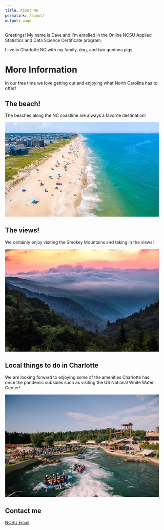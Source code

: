 ```yaml
---
title: About Me
permalink: /about/
output: page
---
```


Greetings!  My name is Dave and I'm enrolled in the Online NCSU Applied Statistics and Data Science Certificate program.

I live in Charlotte NC with my family, dog, and two guninea pigs.

# More Information 

In our free time we love getting out and enjoying what North Carolina has to offer!

## The beach!

The beaches along the NC coastline are always a favorite destination!

![OBX](/images/OBX.webp)

## The views!

We certainly enjoy visiting the Smokey Mountains and taking in the views!

![Hiking](/images/Mountains.jpg)

## Local things to do in Charlotte

We are looking forward to enjoying some of the amenities Charlotte has once the pandemic subsides such as visiting the US National White Water Center!

![Rafting](/images/whitewater.jpg)

## Contact me

[NCSU Email](dberger2@NCSU.edu)
